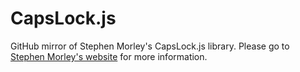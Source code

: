 # CapsLock.js
GitHub mirror of Stephen Morley's CapsLock.js library.
Please go to [Stephen Morley's website](http://code.stephenmorley.org/javascript/detecting-the-caps-lock-key/) for more information.
